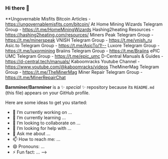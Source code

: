 ### Hi there 👋
**Ungovernable Misfits Bitcoin Articles - https://ungovernablemisfits.com/bitcoin/
At Home Mining Wizards Telegram Group - https://t.me/HomeMiningWizards
Hashing2heating Resources - https://hashing2heating.com/resources/
Miners Peak Telegram Group - https://t.me/minerspeak
VNISH Telegram Group - https://t.me/vnish_ru
Asic.to Telegram Group - https://t.me/AsicTo/1!--
Luxore Telegram Group - https://t.me/luxormining
Braiins Telegram Group - https://t.me/Braiins
ePIC UMC Telegram Group - https://t.me/epic_umc
D-Central Manuals & Guides - https://d-central.tech/manuals/
Kaboomracks Youtube Channel  - https://www.youtube.com/@kaboomracks/videos
TheMinerMag Telegram Group - https://t.me/TheMinerMag
Miner Repair Telegram Group - https://t.me/MinerRepairChat



**Barnminer/Barnminer** is a ✨ _special_ ✨ repository because its `README.md` (this file) appears on your GitHub profile.

Here are some ideas to get you started:

- 🔭 I’m currently working on ...
- 🌱 I’m currently learning ...
- 👯 I’m looking to collaborate on ...
- 🤔 I’m looking for help with ...
- 💬 Ask me about ...
- 📫 How to reach me: ...
- 😄 Pronouns: ...
- ⚡ Fun fact: ...
-->
